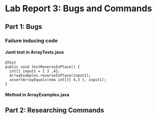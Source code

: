 # Lab Report 3: Bugs and Commands
## Part 1: Bugs
### Failure inducing code
#### Junit test in ArrayTests.java
```
@Test 
public void testReverseInPlace() {
  int[] input1 = { 3 ,4};
  ArrayExamples.reverseInPlace(input1);
  assertArrayEquals(new int[]{ 4,3 }, input1);
}
```
#### Method in ArrayExamples.java

## Part 2: Researching Commands
